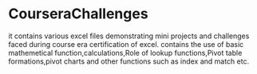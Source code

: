 # CourseraChallenges
it contains various excel files demonstrating mini projects and challenges faced during course era certification of excel.
contains the use of basic mathemetical function,calculations,Role of lookup functions,Pivot table formations,pivot charts and other functions such as index and match etc.

